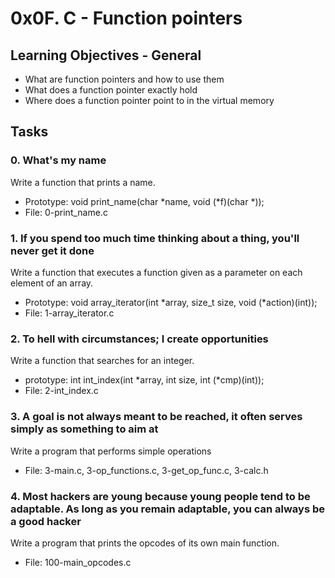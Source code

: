 # 0x0F. C - Function pointers

## Learning Objectives - General
 * What are function pointers and how to use them
 * What does a function pointer exactly hold
 * Where does a function pointer point to in the virtual memory

## Tasks 

### 0. What's my name
Write a function that prints a name.
 * Prototype: void print_name(char *name, void (*f)(char *));
 * File: 0-print_name.c

### 1. If you spend too much time thinking about a thing, you'll never get it done
Write a function that executes a function given as a parameter on each element of an array.
 * Prototype: void array_iterator(int *array, size_t size, void (*action)(int));
 * File: 1-array_iterator.c

### 2. To hell with circumstances; I create opportunities
Write a function that searches for an integer.

 * prototype: int int_index(int *array, int size, int (*cmp)(int));
 * File: 2-int_index.c

### 3. A goal is not always meant to be reached, it often serves simply as something to aim at
Write a program that performs simple operations
 * File: 3-main.c, 3-op_functions.c, 3-get_op_func.c, 3-calc.h

### 4. Most hackers are young because young people tend to be adaptable. As long as you remain adaptable, you can always be a good hacker
Write a program that prints the opcodes of its own main function.
 * File: 100-main_opcodes.c
